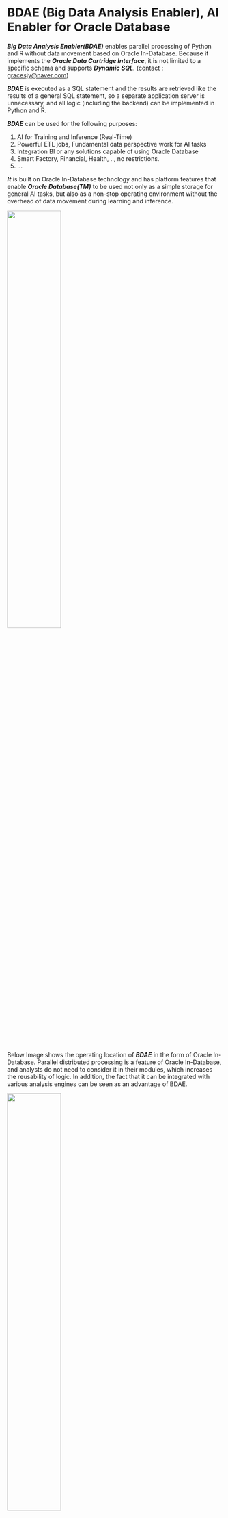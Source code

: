 # BDAE (Big Data Analysis Enabler), AI Enabler for Oracle Database

***Big Data Analysis Enabler(BDAE)*** enables parallel processing of Python and R without data movement based on Oracle In-Database.
Because it implements the ***Oracle Data Cartridge Interface***, it is not limited to a specific schema and supports ***Dynamic SQL***.
(contact : gracesjy@naver.com)<br>

***BDAE*** is executed as a SQL statement and the results are retrieved like the results of a general SQL statement, 
so a separate application server is unnecessary, and all logic (including the backend) can be implemented in Python and R. 

***BDAE*** can be used for the following purposes:
1. AI for Training and Inference (Real-Time)
2. Powerful ETL jobs, Fundamental data perspective work for AI tasks
3. Integration BI or any solutions capable of using Oracle Database
4. Smart Factory, Financial, Health, .., no restrictions.
5. ...

***It*** is built on Oracle In-Database technology and has platform features that enable ***Oracle Database(TM)***
to be used not only as a simple storage for general AI tasks, but also as a non-stop operating environment
without the overhead of data movement during learning and inference.

<img src="https://github.com/gracesjy/bdae/blob/main/images/Oracle_In_Database.png" width="50%" height="50%">

Below Image shows the operating location of ***BDAE*** in the form of Oracle In-Database.
Parallel distributed processing is a feature of Oracle In-Database, and analysts do not need to consider it in their modules, which increases the reusability of logic.
In addition, the fact that it can be integrated with various analysis engines can be seen as an advantage of BDAE. 

<img src="https://github.com/gracesjy/bdae/blob/main/images/BDAE_ARCH.png" width="50%" height="50%">


This can improve performance by reducing the number of DB calls while writing backend programs in Python and R.<br>
***Note)*** <br>
1.    ***BDAE*** was developed with inspiration from ***Oracle R Enterprise*** and was created solely using Oracle manuals.<br>
      However, it took a lot of time to develop through trial and error due to the lack of examples.<br>
      This is a work that I thought of and created on my own.<br>
2.    ***BDAE*** enables your Python/R modules to run with parallelism like ***Oracle R Enterprise***. <br>
3.    But, ***BDAE*** has no alogithm unlike **Oracle R Enterprise**, just Tool for AI (Machine Learning). <br>
      Algorithms are not included because they are constantly evolving and changing. This is also because analysts can do better. <br>
## ***BDAE*** Table Functions
BDAE has special SQL statements related to Oracle In-Database and provides table functions for four types of analysis for Python and R respectively.<br>

1. apEval(SQL_args, SQL_output, R_script_name/PythonModuleName:start_function)
2. apTableEval(SQL_input, SQL_args, SQL_output, R_script_name/PythonModuleName:start_function)
3. apRowEval(SQL_input, SQL_args, SQL_output, No_of_Rows, R_script_name/PythonModuleName:start_function)
4. apGroupEval(SQL_input, SQL_args, SQL_output, GroupColumns, R_script_name/PythonModuleName:start_function)

apEval() is for simple testing without input data, while the rest all have input data. Each can be used for its own purpose, and the R and Python analysis modules are reusable. <br>
The most commonly used ones are apTableEval() and apGroupEval(), and the difference between the two is that apGroupEval has Group By built-in, allowing for parallel distributed processing. <br>

1. SQL_input : is a SQL statement describing the data to be analyzed and must be independently executed and queried.
2. SQL_args  : can represent hyperparameters or reference data for the analysis module. For example, hyperparameters can be expressed as follows: <br>
```
      select 0.000001 learning_rate, 100 epochs from dual
```
3. SQL_output : is the part where you enter the SQL statement for output or the View or Table name, and the type and number of columns must match the data.frame or pandas DataFrame in the return part of the R or Python analysis module.

4. No_of_Rows : means that the SQL_input data is split into each defined number and the analysis module is called and executed.
5. R_script_name/PythonModuleName:start_function : is where you enter the names of the registered R and Python modules you want to analyze. They are all managed in separate tables, and unlike R, Python is slightly different in the parts where you write the module name and the function name to start execution.
6. GroupColumns : applies only to apGroupEval() and is equivalent to inserting Group By in a SQL statement into the apTableEval() function. In other words, apGroupEval() defines that parallel distributed processing is performed based on these columns, and each column name can be written as col1, col2, col3, .. Therefore, analysts do not need to consider parallel distributed processing.
   
## How To run (3 Steps to Run !)
1. Register your Python/R model in the designated Oracle Database's table or save file in PYTHONPATH directory.
2. Register the SQL to bind source data and your model.
3. Run the SQL and get the results.  you can get results any tools capable of connecting Oracle Database.
***Note*** Using BDAE Web, you can simply and easily register Python/R and SQLs with Editor. (just copy & paste from Jupyter Notebook or Something)

### Step-1) Make Your Python module (ML/DL/ ...)

You must make entry function of module, for example describe().
others are helper functions. 

```python
import numpy as np
import os
import matplotlib as mpl
import matplotlib.pyplot as plt
import pandas as pd
import tempfile
import base64
from pandas.plotting import scatter_matrix

def make_output(df, key, data):
   df[key] = data
   return df

def image_to_html():
   tmp_file_name = tempfile.NamedTemporaryFile().name + '.png'
   plt.savefig(tmp_file_name)
   image = open(tmp_file_name, 'rb')
   image_read = image.read()
   image_64_encode = base64.b64encode(image_read)
   uri = '<img src="data:img/png;base64,' + image_64_encode.decode() + '">'
   html_str = "<html><body>" + uri + "</body></html>"
   if os.path.exists(tmp_file_name):
      os.remove(tmp_file_name)
   return html_str

def describe(housing):
   # 0) Prepare Output
   tupleStart = {'subject': [ 'General ML' ] }
   pdf = pd.DataFrame(tupleStart)

   # 1) Historam
   housing.hist(bins=50, figsize=(20,15))
   a = image_to_html()
   pdf = make_output(pdf, 'Histogram', a)

   # 2) Scatter Plot
   housing.plot(kind="scatter", x="LONGITUDE", y="LATITUDE", alpha=0.4,
             s=housing["POPULATION"]/100, label="POPULATION", figsize=(10,7),
             c="MEDIAN_HOUSE_VALUE", cmap=plt.get_cmap("jet"), colorbar=True,
             sharex=False)
   plt.legend()
   a = image_to_html()
   pdf = make_output(pdf, 'ScatterPlot', a)

   # 3) Scatter Matrix
   attributes = ["MEDIAN_HOUSE_VALUE", "MEDIAN_INCOME", "TOTAL_ROOMS",
              "HOUSING_MEDIAN_AGE"]
   scatter_matrix(housing[attributes], figsize=(12, 8))
   a = image_to_html()
   pdf = make_output(pdf, 'ScatterMatrix', a)
   
   return pdf

```

### Step-2) Make Your SQL to run

The input (Oracle Database's Table or View or Queries) is delivered 
pandas DataFrame format to your python entry point function,
and You must make the results into pandas DataFrame format !,
because of Oracle Database Query Results(RDBMS).

```sql
SELECT * 
      FROM table(apTableEval(
         	cursor(SELECT * FROM CAL_HOUSING),  -- Input Data (Driving Table)
         	NULL,  -- Secondary Input Data or Hyperparameters for your Python Module
            'SELECT CAST(''A'' AS VARCHAR2(40)) SUBJECT,  -- Output Format
                  TO_CLOB(NULL) H1, TO_CLOB(NULL) H2, TO_CLOB(NULL) H3 
             FROM DUAL',
           'CAL_HOUSING_EDM:describe'))  -- Python Module for calling
```
R Module function ***asTableEval()***, not ***apTableEval()***
```sql
SELECT * 
      FROM table(asTableEval(
         	cursor(SELECT * FROM CAL_HOUSING),  -- Input Data (Driving Table)
         	NULL,  -- Secondary Input Data or Hyperparameters for your R Module
            'SELECT CAST(''A'' AS VARCHAR2(40)) SUBJECT,  -- Output Format
                  TO_CLOB(NULL) H1, TO_CLOB(NULL) H2, TO_CLOB(NULL) H3 
             FROM DUAL',
           'CAL_HOUSING_EDM_describe'))  -- R Module for calling
```



### Step-3) Run above SQL and get Results
Like General SQL Queries' results, BDAE's results are the same.
(Any Applications you can develope using SQLs)

<img src="https://github.com/gracesjy/bdae/blob/main/images/ResultsEDM.png" width="90%" height="90%">



## Installation (dependencies)

Oracle Database is provided as Docker, and installation of Python and R with Anaconda has also become very convenient.<br>
Therefore, BDAE installation is very quick and can be installed within minutes.<br><br>
This Docker can be provided in tar file format and can be imported using methods such as docker load -i bdae_oracle.tar.<br><br>

If you have an NVIDIA Graphic Card and it is properly set up, you can use the GPU by loading the Docker image above and then giving the following options when running it.

```
docker run -d --init --ipc=host --name oracle_bdae_gpu --gpus all -p 1521:1521 -p 5500:5500 -p 8888:8888 oracle_bdae:0.7
```

<img src="https://github.com/gracesjy/bdae/blob/main/images/BDAE_DOCKER.png" width="90%" height="90%">

Please send me the mail if you want to test. (gracesjy@naver.com)<br>

## Summary (Manual)
https://github.com/gracesjy/bdae/blob/main/BDAE_Manual.pdf

## GCP Big Query
Comparing it to GCP BigQuery, the similarities with BigQuery include that both input and output data are in table format and that parallel processing is possible, while the differences are that BDAE allows analysts to directly input algorithms and MLOps like AutoML, and that large-scale data performance tuning can be left to Oracle Database.
```
CREATE OR REPLACE MODEL
  `bigquery-public-data.london_bicycles.bikeshare_model`
OPTIONS
  (model_type='LINEAR_REG') AS
SELECT
  start_station_name,
  end_station_name,
  duration,
  start_hour
FROM
  `bigquery-public-data.london_bicycles.cycle_hire`
WHERE
  start_station_name IS NOT NULL
  AND end_station_name IS NOT NULL
  AND duration IS NOT NULL
  AND start_hour IS NOT NULL
  AND RAND() < 0.01 -- 데이터 양이 너무 많아 샘플링함
```
If you change the BigQuery above to BDAE, it will look like this. Instead of creating tables haphazardly every time, you can consistently store F1, accuracy, and other metrics in the model table. Of course, analysts can create or provide these details.
```
INSERT INTO MODEL_TABLE
SELECT * 
      FROM table(apTableEval(
         	cursor(SELECT * FROM bigquery-public-data.london_bicycles.cycle_hire),  -- Input Data (Driving Table)
         	NULL,  -- Secondary Input Data or Hyperparameters 
            'SELECT CAST(NULL AS VARCHAR2(40)) name,  -- Output Format
                    CAST(NULL AS CLOUB) model,
                    1.0 accuracy, ...
             FROM DUAL',
           'YourAlgorithm:LinearReg'))  -- Python Module or R Module
```

#### For various reasons, Big Data Analysis Enabler is not registered as a trademark.
   
     


               

